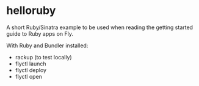 # helloruby

A short Ruby/Sinatra example to be used when reading the getting started guide to Ruby apps on Fly.

With Ruby and Bundler installed:

* rackup (to test locally)
* flyctl launch
* flyctl deploy
* flyctl open

